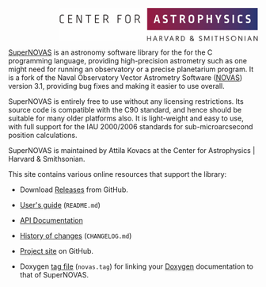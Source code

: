 
<img src="resources/CfA-logo.png" alt="CfA logo" width="400" height="67" align="right"><br clear="all">


[SuperNOVAS](https://github.com/Smithsonian/SuperNOVAS/) is an astronomy software library for the for the C 
programming language, providing high-precision astrometry such as one might need for running an observatory or a 
precise planetarium program. It is a fork of the Naval Observatory Vector Astrometry Software 
([NOVAS](https://aa.usno.navy.mil/software/novas_info)) version 3.1, providing bug fixes and making it easier to use 
overall.

SuperNOVAS is entirely free to use without any licensing restrictions.  Its source code is compatible with the C90 
standard, and hence should be suitable for many older platforms also. It is light-weight and easy to use, with full 
support for the IAU 2000/2006 standards for sub-microarcsecond position calculations.

SuperNOVAS is maintained by Attila Kovacs at the Center for Astrophysics \| Harvard & Smithsonian.

This site contains various online resources that support the library:

 - Download [Releases](https://github.com/Smithsonian/SuperNOVAS/releases) from GitHub.

 - [User's guide](doc/README.md) (`README.md`)
 
 - [API Documentation](apidoc/html/files.html)
 
 - [History of changes](doc/CHANGELOG.md) (`CHANGELOG.md`)
 
 - [Project site](https://github.com/Smithsonian/SuperNOVAS/) on GitHub.
 
 - Doxygen [tag file](apidoc/novas.tag) (`novas.tag`) for linking 
   your [Doxygen](https://www.doxygen.nl/) documentation to that of SuperNOVAS.
 
